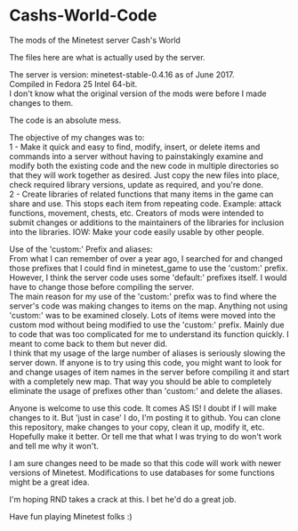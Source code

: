 # Cashs-World-Code
The mods of the Minetest server Cash's World

The files here are what is actually used by the server.

The server is version: minetest-stable-0.4.16 as of June 2017.<BR>
Compiled in Fedora 25 Intel 64-bit.<BR>
I don't know what the original version of the mods were before I made changes to them.

The code is an absolute mess.

The objective of my changes was to:<BR>
1 - Make it quick and easy to find, modify, insert, or delete items and commands into a server without having to painstakingly examine and modify both the existing code and the new code in multiple directories so that they will work together as desired. Just copy the new files into place, check required library versions, update as required, and you're done.<BR>
2 - Create libraries of related functions that many items in the game can share and use. This stops each item from repeating code. Example: attack functions, movement, chests, etc. Creators of mods were intended to submit changes or additions to the maintainers of the libraries for inclusion into the libraries. IOW: Make your code easily usable by other people.

Use of the 'custom:' Prefix and aliases:<BR>
From what I can remember of over a year ago, I searched for and changed those prefixes that I could find in minetest_game to use the 'custom:' prefix. However, I think the server code uses some 'default:' prefixes itself. I would have to change those before compiling the server.<BR>
The main reason for my use of the 'custom:' prefix was to find where the server's code was making changes to items on the map. Anything not using 'custom:' was to be examined closely. Lots of items were moved into the custom mod without being modified to use the 'custom:' prefix. Mainly due to code that was too complicated for me to understand its function quickly. I meant to come back to them but never did.<BR>
I think that my usage of the large number of aliases is seriously slowing the server down. If anyone is to try using this code, you might want to look for and change usages of item names in the server before compiling it and start with a completely new map. That way you should be able to completely eliminate the usage of prefixes other than 'custom:' and delete the aliases.

Anyone is welcome to use this code. It comes AS IS! I doubt if I will make changes to it. But 'just in case' I do, I'm posting it to github. You can clone this repository, make changes to your copy, clean it up, modify it, etc. Hopefully make it better. Or tell me that what I was trying to do won't work and tell me why it won't.

I am sure changes need to be made so that this code will work with newer versions of Minetest. Modifications to use databases for some functions might be a great idea.

I'm hoping RND takes a crack at this. I bet he'd do a great job.

Have fun playing Minetest folks :)
